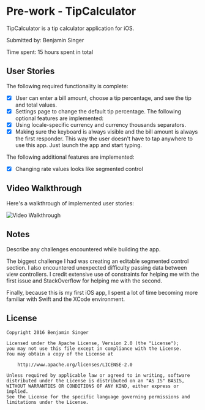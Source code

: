 # Pre-work - TipCalculator

TipCalculator is a tip calculator application for iOS.

Submitted by: Benjamin Singer

Time spent: 15 hours spent in total

## User Stories

The following required functionality is complete:
* [X] User can enter a bill amount, choose a tip percentage, and see the tip and total values.
* [X] Settings page to change the default tip percentage.
The following optional features are implemented:
* [X] Using locale-specific currency and currency thousands separators.
* [X] Making sure the keyboard is always visible and the bill amount is always the first responder. This way the user doesn't have to tap anywhere to use this app. Just launch the app and start typing.

The following additional features are implemented:
- [X] Changing rate values looks like segmented control

## Video Walkthrough 

Here's a walkthrough of implemented user stories:

<img src='http://i.imgur.com/NqAGveL.gif' title='Video Walkthrough' width='' alt='Video Walkthrough' />

## Notes

Describe any challenges encountered while building the app.

The biggest challenge I had was creating an editable segmented control section. I also encountered unexpected difficulty passing data between view controllers. I credit extensive use of constraints for helping me with the first issue and StackOverflow for helping me with the second.

Finally, because this is my first iOS app, I spent a lot of time becoming more familiar with Swift and the XCode environment.

## License

    Copyright 2016 Benjamin Singer

    Licensed under the Apache License, Version 2.0 (the "License");
    you may not use this file except in compliance with the License.
    You may obtain a copy of the License at

        http://www.apache.org/licenses/LICENSE-2.0

    Unless required by applicable law or agreed to in writing, software
    distributed under the License is distributed on an "AS IS" BASIS,
    WITHOUT WARRANTIES OR CONDITIONS OF ANY KIND, either express or implied.
    See the License for the specific language governing permissions and
    limitations under the License.
